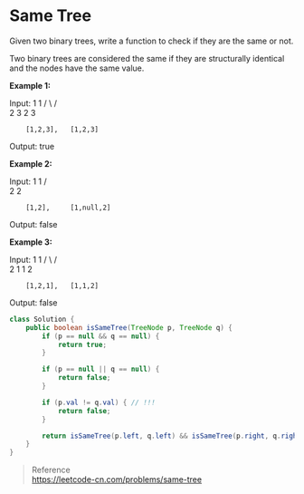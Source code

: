 # Same Tree
Given two binary trees, write a function to check if they are the same or not.

Two binary trees are considered the same if they are structurally identical and the nodes have the same value.

**Example 1:**

Input:     1         1
          / \       / \
         2   3     2   3

        [1,2,3],   [1,2,3]

Output: true

**Example 2:**

Input:     1         1
          /           \
         2             2

        [1,2],     [1,null,2]

Output: false

**Example 3:**

Input:     1         1
          / \       / \
         2   1     1   2

        [1,2,1],   [1,1,2]

Output: false

```java
class Solution {
    public boolean isSameTree(TreeNode p, TreeNode q) {
        if (p == null && q == null) {
            return true;
        }

        if (p == null || q == null) {
            return false;
        }

        if (p.val != q.val) { // !!!
            return false;
        }

        return isSameTree(p.left, q.left) && isSameTree(p.right, q.right);
    }
}
```

> Reference  
> https://leetcode-cn.com/problems/same-tree